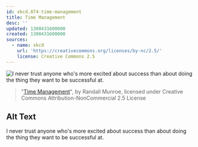 ```yaml
---
id: xkcd.874-time-management
title: Time Management
desc: ''
updated: 1300431600000
created: 1300431600000
sources:
  - name: xkcd
    url: 'https://creativecommons.org/licenses/by-nc/2.5/'
    license: Creative Commons 2.5
---
```

![I never trust anyone who's more excited about success than about doing the thing they want to be successful at.](https://imgs.xkcd.com/comics/time_management.png)
> "[Time Management](https://xkcd.com/874/)", by Randall Munroe, licensed under Creative Commons Attribution-NonCommercial 2.5 License

## Alt Text
I never trust anyone who's more excited about success than about doing the thing they want to be successful at.
